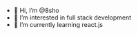 - 👋 Hi, I’m @8sho
- 👀 I’m interested in full stack development
- 🌱 I’m currently learning react.js 

<!---
8sho/8sho is a ✨ special ✨ repository because its `README.md` (this file) appears on your GitHub profile.
You can click the Preview link to take a look at your changes.
--->
